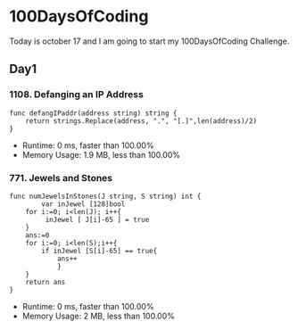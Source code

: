 # 100DaysOfCoding

Today is october 17 and I am going to start my 100DaysOfCoding Challenge.


## Day1
### 1108. Defanging an IP Address


```
func defangIPaddr(address string) string {
    return strings.Replace(address, ".", "[.]",len(address)/2)
}
```
* Runtime: 0 ms, faster than 100.00% 
* Memory Usage: 1.9 MB, less than 100.00%

### 771. Jewels and Stones


```
func numJewelsInStones(J string, S string) int {
        var inJewel [128]bool
	for i:=0; i<len(J); i++{
	     inJewel [ J[i]-65 ] = true
	}
	ans:=0
	for i:=0; i<len(S);i++{
		if inJewel [S[i]-65] == true{
			ans++ 
	        }
	}
	return ans
}
```
* Runtime: 0 ms, faster than 100.00%
* Memory Usage:  2 MB, less than 100.00%


